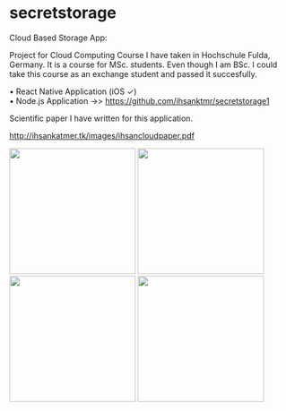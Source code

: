 # secretstorage
Cloud Based Storage App: 

Project for Cloud Computing Course I have taken in Hochschule Fulda, Germany. It is a course for MSc. students. Even though I am BSc. I could take this course as an exchange student and passed it succesfully. 

• React Native Application (iOS ✓)  <br>
• Node.js Application ->> <a href="https://github.com/ihsanktmr/secretstorage1">https://github.com/ihsanktmr/secretstorage1</a>


Scientific paper I have written for this application.<br>

http://ihsankatmer.tk/images/ihsancloudpaper.pdf

<p float="left">
   <img src="http://ihsankatmer.tk/images/screenshot1.png" width="225">
   <img src="http://ihsankatmer.tk/images/screenshot2.png" width="225">
   <img src="http://ihsankatmer.tk/images/screenshot3.png" width="225">
   <img src="http://ihsankatmer.tk/images/screenshot4.png" width="225">
</p>



